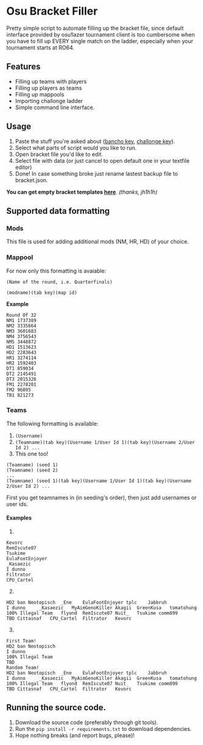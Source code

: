 # Osu Bracket Filler
Pretty simple script to automate filling up the bracket file, since default interface provided by osu!lazer tournament client is too cumbersome when you have to fill up EVERY single match on the ladder, especially when your tournament starts at RO64.

## Features
- Filling up teams with players
- Filling up players as teams
- Filling up mappools
- Importing challonge ladder
- Simple command line interface.

## Usage
1. Paste the stuff you're asked about ([bancho key](https://osu.ppy.sh/p/api/), [challonge key](https://challonge.com/settings/developer)).
2. Select what parts of script would you like to run.
3. Open bracket file you'd like to edit.
4. Select file with data (or just cancel to open default one in your textfile editor)
5. Done! In case something broke just rename lastest backup file to bracket.json.

**You can get empty bracket templates [here](https://drive.google.com/drive/folders/1xkMeKuUYl9wp4I-VJzM2P8XOUlWGiX1f)**. _(thanks, jh1h1h)_

## Supported data formatting

### Mods
This file is used for adding additional mods (NM, HR, HD) of your choice.

### Mappool
For now only this formatting is avaiable:

`(Name of the round, i.e. Quarterfinals)`

`(modname)(tab key)(map id)`

**Example**

```csv
Round Of 32
NM1	1737389
NM2	3335664
NM3	3601683
NM4	3756543
NM5	3448872
HD1	1513623
HD2	2283643
HR1	3274114
HR2	1592403
DT1	859034
DT2	2145491
DT3	2015326
FM1	2278201
FM2	96095
TB1	821273
```

### Teams
The following formatting is available:
1. `(Username)`
2. `(Teamname)(tab key)(Username 1/User Id 1)(tab key)(Username 2/User Id 2) ...`
3. This one too!
```csv
(Teamname) (seed 1)
(Teamname) (seed 2)
...
(Teamname) (seed 1)(tab key)(Username 1/User Id 1)(tab key)(Username 2/User Id 2) ...
```
First you get teamnames in (in seeding's order), then just add usernames or user ids.
#### Examples
1.
```csv
Kevorc
RemIscute07
Tsukime
EulaFootEnjoyer
_Kasaezic
I dunno
Filtrator
CPU_Cartel
```
2.
```csv
HD2 ban	Neotopisch	_Ene	EulaFootEnjoyer	tplc	Jabbruh
I dunno 	_Kasaezic	MyAimGenoKiller	Akagii	GreenKusa	tomatohung
100% Illegal Team	flyond	RemIscute07	Nuit_	Tsukime	comm899
TBD	Cittasnaf	CPU_Cartel	Filtrator	Kevorc
```
3.
```csv
First Team!
HD2 ban	Neotopisch
I dunno
100% Illegal Team
TBD
Random Team!
HD2 ban	Neotopisch	_Ene	EulaFootEnjoyer	tplc	Jabbruh
I dunno 	_Kasaezic	MyAimGenoKiller	Akagii	GreenKusa	tomatohung
100% Illegal Team	flyond	RemIscute07	Nuit_	Tsukime	comm899
TBD	Cittasnaf	CPU_Cartel	Filtrator	Kevorc
```

## Running the source code.

1. Download the source code (preferably through git tools).
2. Run the `pip install -r requirements.txt` to download dependencies.
3. Hope nothing breaks (and report bugs, please)!